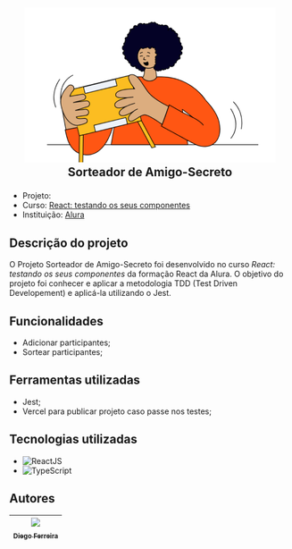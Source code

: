 ## <p align="center"> ![Logo do Sorteador de Amigo-Secreto](./public/imagens/participante.png)<br>Sorteador de Amigo-Secreto</p>

* Projeto: 
* Curso: [React: testando os seus componentes](https://cursos.alura.com.br/course/react-testando-componentes)
* Instituição: [Alura](https://www.alura.com.br)

## Descrição do projeto
O Projeto Sorteador de Amigo-Secreto foi desenvolvido no curso *React: testando os seus componentes* da formação React da Alura. O objetivo do projeto foi conhecer e aplicar a metodologia TDD (Test Driven Developement) e aplicá-la utilizando o Jest.

## Funcionalidades
* Adicionar participantes;
* Sortear participantes;

## Ferramentas utilizadas
* Jest;
* Vercel para publicar projeto caso passe nos testes;

## Tecnologias utilizadas
* ![ReactJS](https://img.shields.io/badge/-ReactJS-black?style=flat-square&logo=react)
* ![TypeScript](https://img.shields.io/badge/-TypeScript-007ACC?style=flat-square&logo=typescript&logoColor=white)

## Autores
| [<img src="https://avatars.githubusercontent.com/u/97759524?v=4" width=115><br><sub>Diego Ferreira</sub>](https://github.com/diegonf) | 
| :---: |